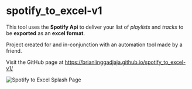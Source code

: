 # spotify_to_excel-v1

This tool uses the **Spotify Api** to deliver your list of *playlists* and *tracks* to be **exported** as an **excel format**.

Project created for and in-conjunction with an automation tool made by a friend.

Visit the GitHub page at https://brianlinggadjaja.github.io/spotify_to_excel-v1/

![Spotify to Excel Splash Page](https://repository-images.githubusercontent.com/306866751/b2e53f80-193d-11eb-9e91-a231fffbeb0e)
